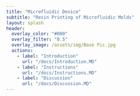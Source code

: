 ```yaml
---
title: "Microfluidic Device"
subtitle: "Resin Printing of Microfluidic Molds" 
layout: splash
header:
  overlay_color: "#000"
  overlay_filter: "0.5"
  overlay_image: /assets/img/Base Pic.jpg  
  actions:
    - label: "Introduction"
      url: "/docs/Introduction.MD"
    - label: "Instructions"
      url: "/docs/Instructions.MD"
    - label: "Discussion"
      url: "/docs/Discussion.MD"
---
```


